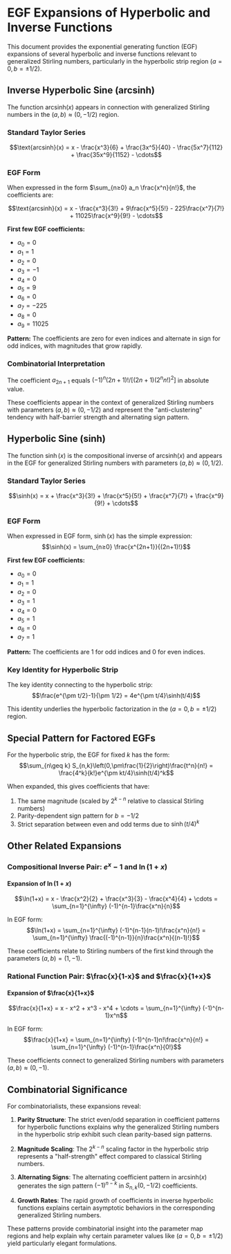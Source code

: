 # EGF Expansions of Hyperbolic and Inverse Functions

This document provides the exponential generating function (EGF) expansions of several hyperbolic and inverse functions relevant to generalized Stirling numbers, particularly in the hyperbolic strip region $(a=0, b=±1/2)$.

## Inverse Hyperbolic Sine (arcsinh)

The function $\text{arcsinh}(x)$ appears in connection with generalized Stirling numbers in the $(a,b) \approx (0,-1/2)$ region.

### Standard Taylor Series
$$\text{arcsinh}(x) = x - \frac{x^3}{6} + \frac{3x^5}{40} - \frac{5x^7}{112} + \frac{35x^9}{1152} - \cdots$$

### EGF Form
When expressed in the form $\sum_{n≥0} a_n \frac{x^n}{n!}$, the coefficients are:

$$\text{arcsinh}(x) = x - \frac{x^3}{3!} + 9\frac{x^5}{5!} - 225\frac{x^7}{7!} + 11025\frac{x^9}{9!} - \cdots$$

**First few EGF coefficients:**
- $a_0 = 0$
- $a_1 = 1$
- $a_2 = 0$
- $a_3 = -1$
- $a_4 = 0$
- $a_5 = 9$
- $a_6 = 0$
- $a_7 = -225$
- $a_8 = 0$
- $a_9 = 11025$

**Pattern:** The coefficients are zero for even indices and alternate in sign for odd indices, with magnitudes that grow rapidly.

### Combinatorial Interpretation

The coefficient $a_{2n+1}$ equals $(-1)^n(2n+1)!/[(2n+1)(2^n n!)^2]$ in absolute value.

These coefficients appear in the context of generalized Stirling numbers with parameters $(a,b) \approx (0,-1/2)$ and represent the "anti-clustering" tendency with half-barrier strength and alternating sign pattern.

## Hyperbolic Sine (sinh)

The function $\sinh(x)$ is the compositional inverse of $\text{arcsinh}(x)$ and appears in the EGF for generalized Stirling numbers with parameters $(a,b) \approx (0,1/2)$.

### Standard Taylor Series
$$\sinh(x) = x + \frac{x^3}{3!} + \frac{x^5}{5!} + \frac{x^7}{7!} + \frac{x^9}{9!} + \cdots$$

### EGF Form
When expressed in EGF form, $\sinh(x)$ has the simple expression:
$$\sinh(x) = \sum_{n≥0} \frac{x^{2n+1}}{(2n+1)!}$$

**First few EGF coefficients:**
- $a_0 = 0$
- $a_1 = 1$
- $a_2 = 0$
- $a_3 = 1$
- $a_4 = 0$
- $a_5 = 1$
- $a_6 = 0$
- $a_7 = 1$

**Pattern:** The coefficients are 1 for odd indices and 0 for even indices.

### Key Identity for Hyperbolic Strip

The key identity connecting to the hyperbolic strip:
$$\frac{e^{\pm t/2}-1}{\pm 1/2} = 4e^{\pm t/4}\sinh(t/4)$$

This identity underlies the hyperbolic factorization in the $(a=0, b=±1/2)$ region.

## Special Pattern for Factored EGFs

For the hyperbolic strip, the EGF for fixed $k$ has the form:
$$\sum_{n\geq k} S_{n,k}\left(0,\pm\frac{1}{2}\right)\frac{t^n}{n!} = \frac{4^k}{k!}e^{\pm kt/4}\sinh(t/4)^k$$

When expanded, this gives coefficients that have:
1. The same magnitude (scaled by $2^{k-n}$ relative to classical Stirling numbers)
2. Parity-dependent sign pattern for $b=-1/2$
3. Strict separation between even and odd terms due to $\sinh(t/4)^k$

## Other Related Expansions

### Compositional Inverse Pair: $e^x-1$ and $\ln(1+x)$

#### Expansion of $\ln(1+x)$
$$\ln(1+x) = x - \frac{x^2}{2} + \frac{x^3}{3} - \frac{x^4}{4} + \cdots = \sum_{n=1}^{\infty} (-1)^{n-1}\frac{x^n}{n}$$

In EGF form:
$$\ln(1+x) = \sum_{n=1}^{\infty} (-1)^{n-1}(n-1)!\frac{x^n}{n!} = \sum_{n=1}^{\infty} \frac{(-1)^{n-1}}{n}\frac{x^n}{(n-1)!}$$

These coefficients relate to Stirling numbers of the first kind through the parameters $(a,b)=(1,-1)$.

### Rational Function Pair: $\frac{x}{1-x}$ and $\frac{x}{1+x}$

#### Expansion of $\frac{x}{1+x}$
$$\frac{x}{1+x} = x - x^2 + x^3 - x^4 + \cdots = \sum_{n=1}^{\infty} (-1)^{n-1}x^n$$

In EGF form:
$$\frac{x}{1+x} = \sum_{n=1}^{\infty} (-1)^{n-1}n!\frac{x^n}{n!} = \sum_{n=1}^{\infty} (-1)^{n-1}\frac{x^n}{0!}$$

These coefficients connect to generalized Stirling numbers with parameters $(a,b)≈(0,-1)$.

## Combinatorial Significance

For combinatorialists, these expansions reveal:

1. **Parity Structure**: The strict even/odd separation in coefficient patterns for hyperbolic functions explains why the generalized Stirling numbers in the hyperbolic strip exhibit such clean parity-based sign patterns.

2. **Magnitude Scaling**: The $2^{k-n}$ scaling factor in the hyperbolic strip represents a "half-strength" effect compared to classical Stirling numbers.

3. **Alternating Signs**: The alternating coefficient pattern in $\text{arcsinh}(x)$ generates the sign pattern $(-1)^{n-k}$ in $S_{n,k}(0,-1/2)$ coefficients.

4. **Growth Rates**: The rapid growth of coefficients in inverse hyperbolic functions explains certain asymptotic behaviors in the corresponding generalized Stirling numbers.

These patterns provide combinatorial insight into the parameter map regions and help explain why certain parameter values like $(a=0, b=±1/2)$ yield particularly elegant formulations.
